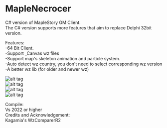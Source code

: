 # MapleNecrocer
C# version of MapleStory GM Client.  
The C# version supports more features that aim to replace Delphi 32bit version.  

Features:  
-64 Bit Client.  
-Support _Canvas wz files  
-Support map's skeleton animation and particle system.  
-Auto detect wz country, you don't need to select corresponding wz version   
-A better wz lib (for older and newer wz)   


![alt tag](https://imgur.com/bgBOS1c.jpg"")  
![alt tag](https://i.imgur.com/bI1OhlG.jpg"")  
![alt tag](https://i.imgur.com/1wwsTem.jpg"")  
![alt tag](https://i.imgur.com/ELaZq9Y.jpg"")  


Compile:  
Vs 2022 or higher  
Credits and Acknowledgement:  
Kagamia's WzComparerR2  

